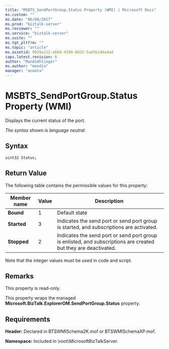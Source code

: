 ```yaml
---
title: "MSBTS_SendPortGroup.Status Property (WMI) | Microsoft Docs"
ms.custom: ""
ms.date: "06/08/2017"
ms.prod: "biztalk-server"
ms.reviewer: ""
ms.service: "biztalk-server"
ms.suite: ""
ms.tgt_pltfrm: ""
ms.topic: "article"
ms.assetid: 9929a112-a6b8-4399-8d32-5a45b14ba4ad
caps.latest.revision: 6
author: "MandiOhlinger"
ms.author: "mandia"
manager: "anneta"
---
```

# MSBTS_SendPortGroup.Status Property (WMI)
Displays the current status of the port.  
  
 *The syntax shown is language neutral.*  
  
## Syntax  
  
```  
uint32 Status;  
```  
  
## Return Value  
 The following table contains the permissible values for this property:  
  
|Member name|Value|Description|  
|-----------------|-----------|-----------------|  
|**Bound**|1|Default state|  
|**Started**|3|Indicates the send port or send port group is started, and subscriptions are activated.|  
|**Stopped**|2|Indicates the send port or send port group is enlisted, and subscriptions are created but they are deactivated.|  
  
 Note that the integer values must be used in code and script.  
  
## Remarks  
 This property is read-only.  
  
 This property wraps the managed **Microsoft.BizTalk.ExplorerOM.SendPortGroup.Status** property.  
  
## Requirements  
 **Header:** Declared in BTSWMISchema2K.mof or BTSWMISchemaXP.mof.  
  
 **Namespace:** Included in \root\MicrosoftBizTalkServer.